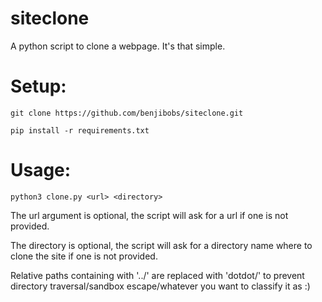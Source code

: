 # siteclone
A python script to clone a webpage. It's that simple.

# Setup:

`git clone https://github.com/benjibobs/siteclone.git`

`pip install -r requirements.txt`

# Usage:

`python3 clone.py <url> <directory>`

The url argument is optional, the script will ask for a url if one is not provided.

The directory is optional, the script will ask for a directory name where to clone the site if one is not provided.

Relative paths containing with '../' are replaced with 'dotdot/' to prevent directory traversal/sandbox escape/whatever you want to classify it as :)
